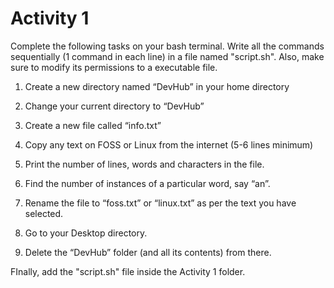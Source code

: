 # Activity 1

Complete the following tasks on your bash terminal. Write all the commands sequentially (1 command in each line) in a file named "script.sh". Also, make sure to modify its permissions to a executable file. 

1.  Create a new directory named “DevHub” in your home directory
    
2.  Change your current directory to “DevHub”
    
3.  Create a new file called “info.txt”
    
4.  Copy any text on FOSS or Linux from the internet (5-6 lines minimum)
    
5.  Print the number of lines, words and characters in the file.
    
6.  Find the number of instances of a particular word, say “an”.
    
7.  Rename the file to “foss.txt” or “linux.txt” as per the text you have selected.
    
8.  Go to your Desktop directory.
    
9.  Delete the “DevHub” folder (and all its contents) from there.

FInally, add the "script.sh" file inside the Activity 1 folder.
